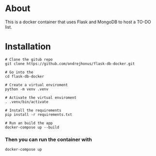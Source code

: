 # About
This is a docker container that uses Flask and MongoDB to host a TO-DO list.

# Installation
```
# Clone the gitub repo
git clone https://github.com/ondrejhonus/flask-db-docker.git

# Go into the 
cd flask-db-docker

# Create a virtual enviroment
python -m venv .venv

# Activate the virtual enviroment
. .venv/bin/activate

# Install the requirements
pip install -r requirements.txt

# Run an build the app
docker-compose up --build
```

### Then you can run the container with
```
docker-compose up
```